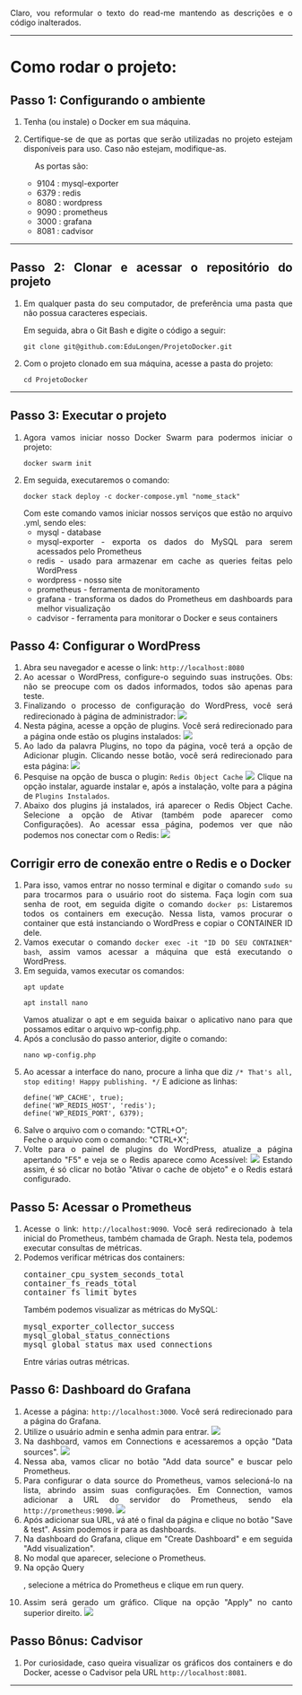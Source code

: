 Claro, vou reformular o texto do read-me mantendo as descrições e o código inalterados.

---

<body style="text-align: justify">
    <h1>Como rodar o projeto:</h1>
    <div>
        <h2>Passo 1: Configurando o ambiente</h2>
        <ol>
            <li><p>Tenha (ou instale) o Docker em sua máquina.</p></li>
            <li>
                <p>
                    Certifique-se de que as portas que serão utilizadas no projeto estejam disponíveis para uso. Caso não estejam, modifique-as.
                </p>
                <p style="margin-left: 20px">As portas são:</p>
                <ul>
                    <li>9104 : mysql-exporter</li>
                    <li>6379 : redis</li>
                    <li>8080 : wordpress</li>
                    <li>9090 : prometheus</li>
                    <li>3000 : grafana</li>
                    <li>8081 : cadvisor</li>
                </ul>
            </li>
        </ol>
    </div>
    <hr/>
    <div>
        <h2>
            Passo 2: Clonar e acessar o repositório do projeto
        </h2>
        <ol>
            <li>
                <p>
                    Em qualquer pasta do seu computador, de preferência uma pasta que não possua caracteres especiais.
                </p>
                <p>Em seguida, abra o Git Bash e digite o código a seguir:</p>
                <pre><code>git clone git@github.com:EduLongen/ProjetoDocker.git</code></pre>
            </li>
            <li>
                Com o projeto clonado em sua máquina, acesse a pasta do projeto:
                <pre><code>cd ProjetoDocker</code></pre>
            </li>
        </ol>
    </div>
    <hr/>
    <div>
        <h2>Passo 3: Executar o projeto</h2>
        <ol>
            <li>
                Agora vamos iniciar nosso Docker Swarm para podermos iniciar o projeto:
                <pre><code>docker swarm init</code></pre>
            </li>
            <li>
                Em seguida, executaremos o comando:
                <pre><code>docker stack deploy -c docker-compose.yml "nome_stack"</code></pre>
                Com este comando vamos iniciar nossos serviços que estão no arquivo .yml, sendo eles:
                <ul>
                    <li>mysql - database</li>
                    <li>mysql-exporter - exporta os dados do MySQL para serem acessados pelo Prometheus</li>
                    <li>redis - usado para armazenar em cache as queries feitas pelo WordPress</li>
                    <li>wordpress - nosso site</li>
                    <li>prometheus - ferramenta de monitoramento</li>
                    <li>grafana - transforma os dados do Prometheus em dashboards para melhor visualização</li>
                    <li>cadvisor - ferramenta para monitorar o Docker e seus containers</li>
                </ul>
            </li>
        </ol>
    </div>
    <div>
        <h2>Passo 4: Configurar o WordPress</h2>
        <ol>
            <li>Abra seu navegador e acesse o link: <code>http://localhost:8080</code></li>
            <li>
                Ao acessar o WordPress, configure-o seguindo suas instruções. Obs: não se preocupe com os dados informados, todos são apenas para teste.
            </li>
            <li>
                Finalizando o processo de configuração do WordPress, você será redirecionado à página de administrador:
                <img src="./md/image_wp_admin.png"/>                  
            </li>
            <li>
                Nesta página, acesse a opção de plugins. Você será redirecionado para a página onde estão os plugins instalados:
                <img src="./md/image_wp_plugins.png" />
            </li>
            <li>
                Ao lado da palavra Plugins, no topo da página, você terá a opção de Adicionar plugin. Clicando nesse botão, você será redirecionado para esta página:
                <img src="./md/image_wp_adicionar_plugin.png"/>
            </li>
            <li>
                Pesquise na opção de busca o plugin: <code>Redis Object Cache</code>
                <img src="./md/image_wp_redis.png"/>
                Clique na opção instalar, aguarde instalar e, após a instalação, volte para a página de <code>Plugins Instalados</code>.
            </li>
            <li>
                Abaixo dos plugins já instalados, irá aparecer o Redis Object Cache. Selecione a opção de Ativar (também pode aparecer como Configurações). Ao acessar essa página, podemos ver que não podemos nos conectar com o Redis:
                <img src="./md/image_wp_erro_redis.png"/>
            </li>
        </ol>
    </div>
    <div>
        <h2>Corrigir erro de conexão entre o Redis e o Docker</h2>
        <ol>
            <li>
                Para isso, vamos entrar no nosso terminal e digitar o comando <code>sudo su</code> para trocarmos para o usuário root do sistema. Faça login com sua senha de root, em seguida digite o comando <code>docker ps</code>:
                Listaremos todos os containers em execução. Nessa lista, vamos procurar o container que está instanciando o WordPress e copiar o CONTAINER ID dele.
            </li>
            <li>
                Vamos executar o comando <code>docker exec -it "ID DO SEU CONTAINER" bash</code>, assim vamos acessar a máquina que está executando o WordPress.
            </li>
            <li>
                Em seguida, vamos executar os comandos:
                <pre><code>apt update</code></pre>
                <pre><code>apt install nano</code></pre>
                Vamos atualizar o apt e em seguida baixar o aplicativo nano para que possamos editar o arquivo wp-config.php.
            </li>
            <li>
                Após a conclusão do passo anterior, digite o comando:
                <pre><code>nano wp-config.php</code></pre>
            </li>
            <li>
                Ao acessar a interface do nano, procure a linha que diz <code>/* That's all, stop editing! Happy publishing. */</code>
                E adicione as linhas:
                <pre><code>define('WP_CACHE', true);<br>define('WP_REDIS_HOST', 'redis');<br>define('WP_REDIS_PORT', 6379);</code></pre>
            </li>
            <li>
                Salve o arquivo com o comando: "CTRL+O";<br>
                Feche o arquivo com o comando: "CTRL+X";
            </li>
            <li>
                Volte para o painel de plugins do WordPress, atualize a página apertando "F5" e veja se o Redis aparece como Acessível:
                <img src="./md/image_wp_redis_acessivel.png"/>
                Estando assim, é só clicar no botão "Ativar o cache de objeto" e o Redis estará configurado.
            </li>
        </ol>
    </div>
    <div>
        <h2>Passo 5: Acessar o Prometheus</h2>
        <ol>
            <li>
                Acesse o link: <code>http://localhost:9090</code>. Você será redirecionado à tela inicial do Prometheus, também chamada de Graph. Nesta tela, podemos executar consultas de métricas.
            </li>
            <li>
                Podemos verificar métricas dos containers:
                <pre>container_cpu_system_seconds_total<br>container_fs_reads_total<br>container_fs_limit_bytes</pre>
                Também podemos visualizar as métricas do MySQL:
                <pre>mysql_exporter_collector_success<br>mysql_global_status_connections<br>mysql_global_status_max_used_connections</pre>
                Entre várias outras métricas.
            </li>
        </ol>
    </div>
    <div>
        <h2>Passo 6: Dashboard do Grafana</h2>
        <ol>
            <li>
                Acesse a página: <code>http://localhost:3000</code>. Você será redirecionado para a página do Grafana.
            </li>
            <li>
                Utilize o usuário admin e senha admin para entrar.
                <img src="./md/image_grafana_login.png"/>
            </li>
            <li>
                Na dashboard, vamos em Connections e acessaremos a opção "Data sources".
                <img src="./md/image_grafana_datasource.png"/>
            </li>
            <li>
                Nessa aba, vamos clicar no botão "Add data source" e buscar pelo Prometheus.
            </li>
            <li>
                Para configurar o data source do Prometheus, vamos selecioná-lo na lista, abrindo assim suas configurações.
                Em Connection, vamos adicionar a URL do servidor do Prometheus, sendo ela <code>http://prometheus:9090</code>.
                <img src="./md/image_grafana_prometheus.png"/>
            </li>
            <li>Após adicionar sua URL, vá até o final da página e clique no botão "Save & test". Assim podemos ir para as dashboards.</li>
            <li>Na dashboard do Grafana, clique em "Create Dashboard" e em seguida "Add visualization".</li>
            <li>No modal que aparecer, selecione o Prometheus.</li>
            <li>Na opção Query

, selecione a métrica do Prometheus e clique em run query.</li>
            <li>
                Assim será gerado um gráfico. Clique na opção "Apply" no canto superior direito.
                <img src="./md/image_grafana_setqueries.png"/>
            </li>
        </ol>
    </div>
    <div>
        <h2>Passo Bônus: Cadvisor</h2>
        <ol>
            <li> Por curiosidade, caso queira visualizar os gráficos dos containers e do Docker, acesse o Cadvisor pela URL <code>http://localhost:8081</code>.
        </ol>
    </div>
</body>

---

